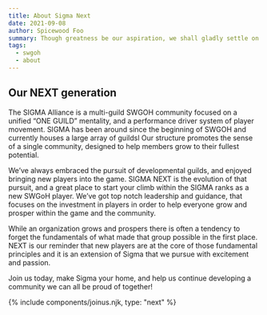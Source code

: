 ```yaml
---
title: About Sigma Next
date: 2021-09-08
author: Spicewood Foo
summary: Though greatness be our aspiration, we shall gladly settle on conquest until our destiny is revealed.
tags:
  - swgoh
  - about
---
```


## Our NEXT generation

The SIGMA Alliance is a multi-guild SWGOH community focused on a unified “ONE GUILD” mentality, and a performance driver system of player movement. SIGMA has been around since the beginning of SWGOH and currently houses a large array of guildsl Our structure promotes the sense of a single community, designed to help members grow to their fullest potential. 

We’ve always embraced the pursuit of developmental guilds, and enjoyed bringing new players into the game. SIGMA NEXT is the evolution of that pursuit, and a great place to start your climb within the SIGMA ranks as a new SWGoH player. We’ve got top notch leadership and guidance, that focuses on the investment in players in order to help everyone grow and prosper within the game and the community.

While an organization grows and prospers there is often a tendency to forget the fundamentals of what made that group possible in the first place. NEXT is our reminder that new players are at the core of those fundamental principles and it is an extension of Sigma that we pursue with excitement and passion. 

Join us today, make Sigma your home, and help us continue developing a community we can all be proud of together!

<!-- 
### Sigma NEXT Guilds

All Sigma NEXT guilds have two simple requirements: active Discord & swgoh.gg profile.

<ul>
{% for guilds in site.guilds-next  %}
      <li style="list-style: none; position: relative; margin-top: 0; padding-top: 0; margin-bottom: 3rem;">
        <a href=" {{ guilds-next.url }} " style="background: url({{ guilds-next.guild-photo}}) no-repeat bottom center; 
  background-size: cover;
  display: block;
  width: 100%;
  height: 26rem;">
			<p style="position: absolute; bottom: 0;  margin-bottom: 0; padding: 1rem; background-color: rgba(0,0,0,.5); width: 100%; color: white;">{{ guilds-next.short-description }}</p>
		</a>
      </li>
{% endfor %}
</ul>
 -->

{% include components/joinus.njk, type: "next" %}